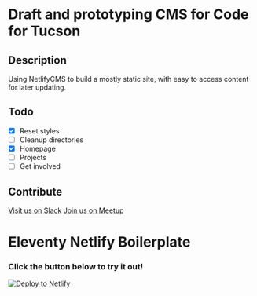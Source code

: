 # Draft and prototyping CMS for Code for Tucson
## Description

Using NetlifyCMS to build a mostly static site, with easy to access content for later updating.

## Todo
- [x] Reset styles
- [ ] Cleanup directories
- [x] Homepage
- [ ] Projects
- [ ] Get involved

## Contribute
[Visit us on Slack](codefortucson.slack.com)
[Join us on Meetup](https://www.meetup.com/Code-for-Tucson/)

# Eleventy Netlify Boilerplate

### Click the button below to try it out!

[![Deploy to Netlify](https://www.netlify.com/img/deploy/button.svg)](https://app.netlify.com/start/deploy?repository=https://github.com/danurbanowicz/eleventy-netlify-boilerplate&stack=cms)